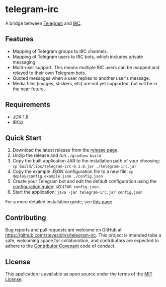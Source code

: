 # telegram-irc
A bridge between [Telegram](https://telegram.org/) and [IRC](https://en.wikipedia.org/wiki/Internet_Relay_Chat).

## Features
* Mapping of Telegram groups to IRC channels.
* Mapping of Telegram users to IRC bots, which includes private messaging.
* Multi-user support. This means multiple IRC users can be mapped and relayed to their own Telegram bots.
* Quoted messages when a user replies to another user's message.
* Media files (images, stickers, etc) are not yet supported, but will be in the near future.

## Requirements
* JDK 1.8
* IRCd

## Quick Start
1. Download the latest release from the [release page](https://github.com/stevesoltys/telegram-irc/releases).
2. Unzip the release and run `./gradlew build`
3. Copy the built application JAR to the installation path of your choosing: 
`cp build/libs/telegram-irc-0.1.0.jar ./telegram-irc.jar`
4. Copy the example JSON configuration file to a new file: 
`cp deploy/config.example.json ./config.json`
5. Create your Telegram bot and edit the default configuration using the
[configuration guide](https://github.com/stevesoltys/telegram-irc/wiki/Configuration): `$EDITOR config.json`.
6. Start the application: `java -jar telegram-irc.jar config.json`

For a more detailed installation guide, see [this page](https://github.com/stevesoltys/telegram-irc/wiki/Installation).

## Contributing
Bug reports and pull requests are welcome on GitHub at https://github.com/stevesoltys/telegram-irc. This project is 
intended tobe a safe, welcoming space for collaboration, and contributors are expected to adhere to the
[Contributor Covenant](http://contributor-covenant.org) code of conduct.

## License
This application is available as open source under the terms of the [MIT License](http://opensource.org/licenses/MIT).

